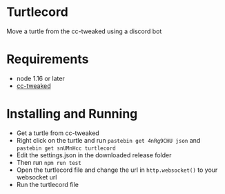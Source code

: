 # Turtlecord
Move a turtle from the cc-tweaked using a discord bot

# Requirements
- node 1.16 or later
- [cc-tweaked](https://www.curseforge.com/minecraft/mc-mods/cc-tweaked)

# Installing and Running
- Get a turtle from cc-tweaked
- Right click on the turtle and run `pastebin get 4nRg9CHU json` and `pastebin get snUMnHcc turtlecord`
- Edit the settings.json in the downloaded release folder
- Then run `npm run test` 
- Open the turtlecord file and change the url in `http.websocket()` to your websocket url 
- Run the turtlecord file
